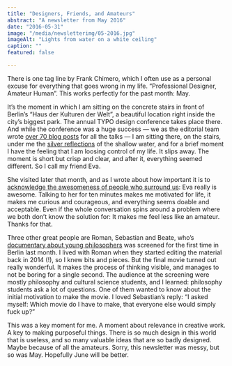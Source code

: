 ```yaml
---
title: "Designers, Friends, and Amateurs"
abstract: "A newsletter from May 2016"
date: "2016-05-31"
image: "/media/newsletterimg/05-2016.jpg"
imageAlt: "Lights from water on a white ceiling"
caption: ""
featured: false

---
```


There is one tag line by Frank Chimero, which I often use as a personal excuse for everything that goes wrong in my life. “Professional Designer, Amateur Human”. This works perfectly for the past month: May. 

It’s the moment in which I am sitting on the concrete stairs in front of Berlin’s “Haus der Kulturen der Welt”, a beautiful location right inside the city’s biggest park. The annual TYPO design conference takes place there. And while the conference was a huge success — we as the editorial team wrote [over 70 blog posts](http://typotalks.com/news/event/berlin-2016/) for all the talks — I am sitting there, on the stairs, under me the [silver reflections](https://www.instagram.com/p/BFXEhyXLAne/) of the shallow water, and for a brief moment I have the feeling that I am loosing control of my life. It slips away. The moment is short but crisp and clear, and after it, everything seemed different. So I call my friend Eva. 

She visited later that month, and as I wrote about how important it is to [acknowledge the awesomeness of people who surround us](../02-muscle-memory-snapchat-and-roger): Eva really is awesome. Talking to her for ten minutes makes me motivated for life, it makes me curious and courageous, and everything seems doable and acceptable. Even if the whole conversation spins around a problem where we both don’t know the solution for: It makes me feel less like an amateur. Thanks for that. 

Three other great people are Roman, Sebastian and Beate, who’s [documentary about young philosophers](http://aproposphilosophie.de) was screened for the first time in Berlin last month. I lived with Roman when they started editing the material back in 2014 (!), so I knew bits and pieces. But the final movie turned out really wonderful. It makes the process of thinking visible, and manages to not be boring for a single second. The audience at the screening were mostly philosophy and cultural science students, and I learned: philosophy students ask a lot of questions. One of them wanted to know about the initial motivation to make the movie. I loved Sebastian’s reply: “I asked myself: Which movie do I have to make, that everyone else would simply fuck up?” 

This was a key moment for me. A moment about relevance in creative work. A key to making purposeful things. There is so much design in this world that is useless, and so many valuable ideas that are so badly designed. Maybe because of all the amateurs. Sorry, this newsletter was messy, but so was May. Hopefully June will be better.